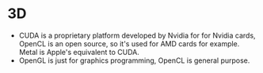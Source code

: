 # 3D

- CUDA is a proprietary platform developed by Nvidia for for Nvidia cards, OpenCL is an open source, so it's used for AMD cards for example. Metal is Apple's equivalent to CUDA.
- OpenGL is just for graphics programming, OpenCL is general purpose.